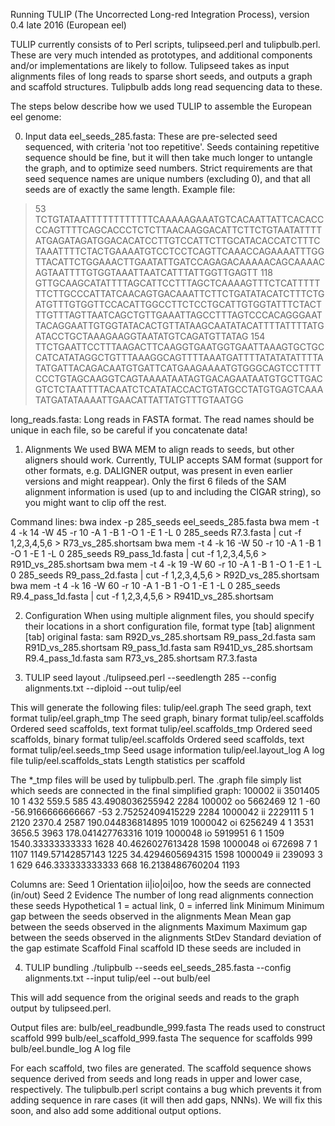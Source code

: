 Running TULIP (The Uncorrected Long-red Integration Process), version 0.4 late 2016 (European eel)

TULIP currently consists of to Perl scripts, tulipseed.perl and tulipbulb.perl. These are very much intended as prototypes, and additional components and/or implementations are likely to follow.
Tulipseed takes as input alignments files of long reads to sparse short seeds, and outputs a graph and scaffold structures. Tulipbulb adds long read sequencing data to these.

The steps below describe how we used TULIP to assemble the European eel genome:

0. Input data
eel_seeds_285.fasta: These are pre-selected seed sequenced, with criteria 'not too repetitive'. Seeds containing repetitive sequence should be fine, but it will then take much longer to untangle the graph, and to optimize seed numbers. Strict requirements are that seed sequence names are unique numbers (excluding 0), and that all seeds are of exactly the same length. Example file:
>53
TCTGTATAATTTTTTTTTTTTCAAAAAGAAATGTCACAATTATTCACACCCCAGTTTTCAGCACCCTCTCTTAACAAGGACATTCTTCTGTAATATTTTATGAGATAGATGGACACATCCTTGTCCATTCTTGCATACACCATCTTTCTAAATTTTCTACTGAAAATGTCCTCCTCAGTTCAAACCAGAAAATTTGGTTACATTCTGGAAACTTGAATATTGATCCAGAGACAAAAACAGCAAAACAGTAATTTTGTGGTAAATTAATCATTTATTGGTTGAGTT
>118
GTTGCAAGCATATTTTAGCATTCCTTTAGCTCAAAAGTTTCTCATTTTTTTCTTGCCCATTATCAACAGTGACAAATTCTTCTGATATACATCTTTCTGATGTTTGTGGTTCCACATTGGCCTTCTCCTGCATTGTGGTATTTCTACTTTGTTTAGTTAATCAGCTGTTGAAATTAGCCTTTAGTCCCACAGGGAATTACAGGAATTGTGGTATACACTGTTATAAGCAATATACATTTTATTTTATGATACCTGCTAAAGAAGGTAATATGTCAGATGTTATAG
>154
TTCTGAATTCCTTTAAGACTTCAAGGTGAATGGTGAATTAAAGTGCTGCCATCATATAGGCTGTTTAAAGGCAGTTTTAAATGATTTTATATATATTTTATATGATTACAGACAATGTGATTCATGAAGAAAATGTGGGCAGTCCTTTTCCCTGTAGCAAGGTCAGTAAAATAATAGTGACAGAATAATGTGCTTGACGTCTCTAATTTTACAATCTCATATACCACTGTATGCCTATGTGAGTCAAATATGATATAAAATTGAACATTATTATGTTTGTAATGG

long_reads.fasta: Long reads in FASTA format. The read names should be unique in each file, so be careful if you concatenate data!	


1. Alignments
We used BWA MEM to align reads to seeds, but other aligners should work. Currently, TULIP accepts SAM format (support for other formats, e.g. DALIGNER output, was present in even earlier versions and might reappear). Only the first 6 fileds of the SAM alignment information is used (up to and including the CIGAR string), so you might want to clip off the rest.

Command lines:
bwa index -p 285_seeds eel_seeds_285.fasta
bwa mem -t 4 -k 14 -W 45 -r 10 -A 1 -B 1 -O 1 -E 1 -L 0 285_seeds R7.3.fasta | cut -f 1,2,3,4,5,6 > R73_vs_285.shortsam
bwa mem -t 4 -k 16 -W 50 -r 10 -A 1 -B 1 -O 1 -E 1 -L 0 285_seeds R9_pass_1d.fasta | cut -f 1,2,3,4,5,6 > R91D_vs_285.shortsam
bwa mem -t 4 -k 19 -W 60 -r 10 -A 1 -B 1 -O 1 -E 1 -L 0 285_seeds R9_pass_2d.fasta | cut -f 1,2,3,4,5,6 > R92D_vs_285.shortsam
bwa mem -t 4 -k 16 -W 60 -r 10 -A 1 -B 1 -O 1 -E 1 -L 0 285_seeds R9.4_pass_1d.fasta | cut -f 1,2,3,4,5,6 > R941D_vs_285.shortsam


2. Configuration
When using multiple alignment files, you should specify their locations in a short configuration file, format type [tab] alignment [tab] original fasta:
sam	R92D_vs_285.shortsam	R9_pass_2d.fasta
sam	R91D_vs_285.shortsam	R9_pass_1d.fasta
sam	R941D_vs_285.shortsam	R9.4_pass_1d.fasta
sam	R73_vs_285.shortsam	R7.3.fasta


3. TULIP seed layout
./tulipseed.perl --seedlength 285 --config alignments.txt --diploid --out tulip/eel

This will generate the following files:
tulip/eel.graph				The seed graph, text format
tulip/eel.graph_tmp			The seed graph, binary format
tulip/eel.scaffolds			Ordered seed scaffolds, text format
tulip/eel.scaffolds_tmp		Ordered seed scaffolds, binary format
tulip/eel.scaffolds			Ordered seed scaffolds, text format
tulip/eel.seeds_tmp			Seed usage information
tulip/eel.layout_log		A log file
tulip/eel.scaffolds_stats	Length statistics per scaffold

The *_tmp files will be used by tulipbulb.perl.
The .graph file simply list which seeds are connected in the final simplified graph: 
100002	ii	3501405	10	1	432	559.5	585	43.4908036255942	2284
100002	oo	5662469	12	1	-60	-56.9166666666667	-53	2.75252409415229	2284
1000042	ii	2229111	5	1	2120	2370.4	2587	190.044836814895	1019
1000042	oi	6256249	4	1	3531	3656.5	3963	178.041427763316	1019
1000048	io	5919951	6	1	1509	1540.33333333333	1628	40.4626027613428	1598
1000048	oi	672698	7	1	1107	1149.57142857143	1225	34.4294605694315	1598
1000049	ii	239093	3	1	629	646.333333333333	668	16.2138486760204	1193

Columns are:
Seed 1
Orientation		ii|io|oi|oo, how the seeds are connected (in/out)
Seed 2
Evidence		The number of long read alignments connection these seeds
Hypothetical	1 = actual link, 0 = inferred link
Minimum			Minimum gap between the seeds observed in the alignments
Mean			Mean gap between the seeds observed in the alignments
Maximum			Maximum gap between the seeds observed in the alignments
StDev			Standard deviation of the gap estimate
Scaffold		Final scaffold ID these seeds are included in


4. TULIP bundling
./tulipbulb --seeds eel_seeds_285.fasta --config alignments.txt --input tulip/eel --out bulb/eel

This will add sequence from the original seeds and reads to the graph output by tulipseed.perl.

Output files are:
bulb/eel_readbundle_999.fasta	The reads used to construct scaffold 999
bulb/eel_scaffold_999.fasta		The sequence for scaffolds 999
bulb/eel.bundle_log				A log file

For each scaffold, two files are generated. The scaffold sequence shows sequence derived from seeds and long reads in upper and lower case, respectively.
The tulipbulb.perl script contains a bug which prevents it from adding sequence in rare cases (it will then add gaps, NNNs). We will fix this soon, and also add some additional output options.





